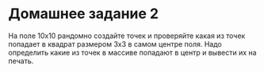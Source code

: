 # **Домашнее задание 2**

На поле 10х10 рандомно создайте точек и проверяйте какая из точек попадает в квадрат размером 3х3 в самом центре поля. Надо определить какие из точек в массиве попадают в центр и вывести их на печать.